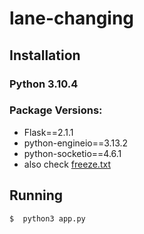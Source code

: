 # lane-changing

## Installation

### Python 3.10.4
### Package Versions:
- Flask==2.1.1
- python-engineio==3.13.2
- python-socketio==4.6.1
- also check [freeze.txt]("/freeze.txt")

## Running

```
$  python3 app.py
```